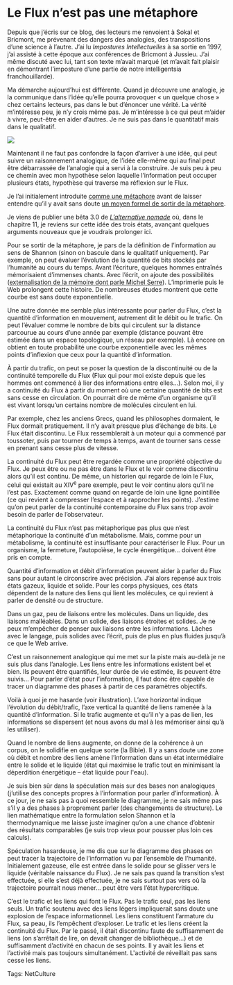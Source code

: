 # Le Flux n&#8217;est pas une métaphore

Depuis que j’écris sur ce blog, des lecteurs me renvoient à Sokal et Bricmont, me prévenant des dangers des analogies, des transpositions d’une science à l’autre. J’ai lu *Impostures Intellectuelles* à sa sortie en 1997, j’ai assisté à cette époque aux conférences de Bricmont à Jussieu. J’ai même discuté avec lui, tant son texte m’avait marqué (et m’avait fait plaisir en démontrant l’imposture d’une partie de notre intelligentsia franchouillarde).

Ma démarche aujourd’hui est différente. Quand je découvre une analogie, je la communique dans l’idée qu’elle pourra provoquer « un quelque chose » chez certains lecteurs, pas dans le but d’énoncer une vérité. La vérité m’intéresse peu, je n’y crois même pas. Je m’intéresse à ce qui peut m’aider à vivre, peut-être en aider d’autres. Je ne suis pas dans le quantitatif mais dans le qualitatif.

![](http://blog.tcrouzet.comhttps://tcrouzet.com/images_tc/2010/01/3states.png)

Maintenant il ne faut pas confondre la façon d’arriver à une idée, qui peut suivre un raisonnement analogique, de l’idée elle-même qui au final peut être débarrassée de l’analogie qui a servi à la construire. Je suis peu à peu ce chemin avec mon hypothèse selon laquelle l’information peut occuper plusieurs états, hypothèse qui traverse ma réflexion sur le Flux.

Je l’ai initialement introduite [comme une métaphore](http://blog.tcrouzet.com/2009/09/10/le-flux-troisieme-etat-de-linformation/) avant de laisser entendre qu’il y avait sans doute [un moyen formel de sortir de la métaphore](http://blog.tcrouzet.com/2009/10/21/l%E2%80%99information-dans-tous-ses-etats/).

Je viens de publier une bêta 3.0 de [*L’alternative nomade*](http://blog.tcrouzet.com/alternative-nomade/) où, dans le chapitre 11, je reviens sur cette idée des trois états, avançant quelques arguments nouveaux que je voudrais prolonger ici.

Pour se sortir de la métaphore, je pars de la définition de l’information au sens de Shannon (sinon on bascule dans le qualitatif uniquement). Par exemple, on peut évaluer l’évolution de la quantité de bits stockés par l’humanité au cours du temps. Avant l’écriture, quelques hommes entraînés mémorisaient d’immenses chants. Avec l’écrit, on ajoute des possibilités ([externalisation de la mémoire dont parle Michel Serre](http://blog.tcrouzet.com/2006/09/06/reseau-ou-espace/)). L’imprimerie puis le Web prolongent cette histoire. De nombreuses études montrent que cette courbe est sans doute exponentielle.

Une autre donnée me semble plus intéressante pour parler du Flux, c’est la quantité d’information en mouvement, autrement dit le débit ou le trafic. On peut l’évaluer comme le nombre de bits qui circulent sur la distance parcourue au cours d’une année par exemple (distance pouvant être estimée dans un espace topologique, un réseau par exemple). Là encore on obtient en toute probabilité une courbe exponentielle avec les mêmes points d’inflexion que ceux pour la quantité d’information.

À partir du trafic, on peut se poser la question de la discontinuité ou de la continuité temporelle du Flux (Flux qui pour moi existe depuis que les hommes ont commencé à lier des informations entre elles…). Selon moi, il y a continuité du Flux à partir du moment où une certaine quantité de bits est sans cesse en circulation. On pourrait dire de même d’un organisme qu’il est vivant lorsqu’un certains nombre de molécules circulent en lui.

Par exemple, chez les anciens Grecs, quand les philosophes dormaient, le Flux dormait pratiquement. Il n’y avait presque plus d’échange de bits. Le Flux était discontinu. Le Flux ressemblerait à un moteur qui a commencé par toussoter, puis par tourner de temps à temps, avant de tourner sans cesse en prenant sans cesse plus de vitesse.

La continuité du Flux peut être regardée comme une propriété objective du Flux. Je peux être ou ne pas être dans le Flux et le voir comme discontinu alors qu’il est continu. De même, un historien qui regarde de loin le Flux, celui qui existait au XIV<sup>e</sup> pare exemple, peut le voir continu alors qu’il ne l’est pas. Exactement comme quand on regarde de loin une ligne pointillée (ce qui revient à compresser l’espace et à rapprocher les points). J’estime qu’on peut parler de la continuité contemporaine du Flux sans trop avoir besoin de parler de l’observateur.

La continuité du Flux n’est pas métaphorique pas plus que n’est métaphorique la continuité d’un métabolisme. Mais, comme pour un métabolisme, la continuité est insuffisante pour caractériser le Flux. Pour un organisme, la fermeture, l’autopoïèse, le cycle énergétique… doivent être pris en compte.

Quantité d’information et débit d’information peuvent aider à parler du Flux sans pour autant le circonscrire avec précision. J’ai alors repensé aux trois états gazeux, liquide et solide. Pour les corps physiques, ces états dépendent de la nature des liens qui lient les molécules, ce qui revient à parler de densité ou de structure.

Dans un gaz, peu de liaisons entre les molécules. Dans un liquide, des liaisons malléables. Dans un solide, des liaisons étroites et solides. Je ne peux m’empêcher de penser aux liaisons entre les informations. Lâches avec le langage, puis solides avec l’écrit, puis de plus en plus fluides jusqu’à ce que le Web arrive.

C’est un raisonnement analogique qui me met sur la piste mais au-delà je ne suis plus dans l’analogie. Les liens entre les informations existent bel et bien. Ils peuvent être quantifiés, leur durée de vie estimée, ils peuvent être suivis… Pour parler d’état pour l’information, il faut donc être capable de tracer un diagramme des phases à partir de ces paramètres objectifs.

Voilà à quoi je me hasarde (voir illustration). L’axe horizontal indique l’évolution du débit/trafic, l’axe vertical la quantité de liens ramenée à la quantité d’information. Si le trafic augmente et qu’il n’y a pas de lien, les informations se dispersent (et nous avons du mal à les mémoriser ainsi qu’à les utiliser).

Quand le nombre de liens augmente, on donne de la cohérence à un corpus, on le solidifie en quelque sorte (la Bible). Il y a sans doute une zone où débit et nombre des liens amène l’information dans un état intermédiaire entre le solide et le liquide (état qui maximise le trafic tout en minimisant la déperdition énergétique – état liquide pour l'eau).

Je suis bien sûr dans la spéculation mais sur des bases non analogiques (j’utilise des concepts propres à l’information pour parler d’information). À ce jour, je ne sais pas à quoi ressemble le diagramme, je ne sais même pas s’il y a des phases à proprement parler (des changements de structure). Le lien mathématique entre la formulation selon Shannon et la thermodynamique me laisse juste imaginer qu’on a une chance d’obtenir des résultats comparables (je suis trop vieux pour pousser plus loin ces calculs).

Spéculation hasardeuse, je me dis que sur le diagramme des phases on peut tracer la trajectoire de l’information vu par l’ensemble de l’humanité. Initialement gazeuse, elle est entrée dans le solide pour se glisser vers le liquide (véritable naissance du Flux). Je ne sais pas quand la transition s’est effectuée, si elle s’est déjà effectuée, je ne sais surtout pas vers où la trajectoire pourrait nous mener… peut être vers l’état hypercritique.

C’est le trafic et les liens qui font le Flux. Pas le trafic seul, pas les liens seuls. Un trafic soutenu avec des liens légers impliquerait sans doute une explosion de l’espace informationnel. Les liens constituent l’armature du Flux, sa peau, ils l’empêchent d’exploser. Le trafic et les liens créent la continuité du Flux. Par le passé, il était discontinu faute de suffisamment de liens (on s’arrêtait de lire, on devait changer de bibliothèque…) et de suffisamment d’activité en chacun de ses points. Il y avait les liens et l’activité mais pas toujours simultanément. L'activité de réveillait pas sans cesse les liens.

Tags: NetCulture